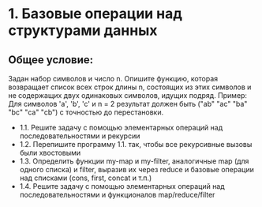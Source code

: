 # 1. Базовые операции над структурами данных
   
## Общее условие:
   Задан набор символов и число n. Опишите функцию, которая возвращает список всех строк длины n,
   состоящих из этих символов и не содержащих двух одинаковых символов, идущих подряд.
   Пример:
   Для символов 'а', 'b', 'c' и n = 2 результат должен быть ("ab" "ac" "ba" "bc" "ca" "cb") с точностью до
   перестановки.
   + 1.1. Решите задачу с помощью элементарных операций над последовательностями и рекурсии
   + 1.2. Перепишите программу 1.1. так, чтобы все рекурсивные вызовы были хвостовыми
   + 1.3. Определить функции my-map и my-filter, аналогичные map (для одного списка) и filter, выразив
   их через reduce и базовые операции над списками (cons, first, concat и т.п.)
   + 1.4. Решите задачу с помощью элементарных операций над последовательностями и функционалов
   map/reduce/filter